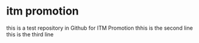 # itm promotion
this is a test repository in Github for ITM Promotion
thhis is the second line
this is the third line

